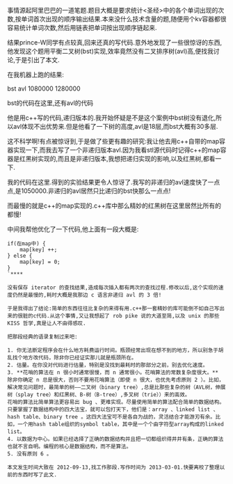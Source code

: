 事情源起阿里巴巴的一道笔题.题目大概是要求统计<圣经>中的各个单词出现的次数,按单词首次出现的顺序输出结果.本来没什么技术含量的题,随便用个kv容器都很容易统计单词次数,然后用链表把单词按出现顺序链起来.

结果prince-W同学有点较真,回来还真的写代码.意外地发现了一些很惊讶的东西,他发现这个题用平衡二叉树(bst)实现,效率竟然没有二叉排序树(avl)高,便找我讨论,于是引出了本文.

在我机器上跑的结果:

bst	avl
1080000	1280000

bst的代码在这里,还有avl的代码

他是用c++写的代码,递归版本的.我开始怀疑是不是这个案例中bst树没有退化,所以avl体现不出优势来.但是他看了一下树的高度,avl是18层,而bst大概有30多层.

这不科学啊!有点被惊讶到,于是做了些更有趣的研究:我让他去用c++自带的map容器实现一下,而我去写了一个非递归版本avl.因为我看stl源代码时记得c++的map容器是红黑树实现的,而且是非递归版本,我想把递归实现的影响,以及红黑树,都看一下.

我的代码在这里.得到的实验结果更令人惊讶了.我写的非递归的avl速度快了一点点,是1050000.非递归的avl居然只比递归的bst快那么一点点!

而最慢的就是c++的map实现的.c++库中那么精妙的红黑树在这里居然比所有的都慢!

中间我帮他优化了一下代码,他上面有一段大概是:

```
if(在map中) {
    map[key] ++;
} else {
    map[key] = 0;
}
`****

没有保存 iterator 的查找结果,造成每次插入都有两次的查找过程.修改以后,这个实现的速度仍然是最慢的,耗时大概是我那边 c 语言非递归 avl 的 3 倍!

于是我得出了结论:简单的东西往往比复杂的来得有用.c++那一套精妙的库可能倒不如自己写出来的很脏的c代码.从这个事情,又让我想起了 rob pike 说的大道至简,以及 unix 的那些 KISS 哲学,真是让人不由得感叹.

把那段经典的语录复制过来吧:

1. 你无法断定程序会在什么地方耗费运行时间。瓶颈经常出现在想不到的地方，所以别急于胡乱找个地方改代码，除非你已经证实那儿就是瓶颈所在。
2. 估量。在你没对代码进行估量，特别是没找到最耗时的那部分之前，别去优化速度。
3. **花哨的算法在 n 很小时通常很慢，而 n 通常很小。花哨算法的常数复杂度很大。** 除非你确定 n 总是很大，否则不要用花哨算法（即使 n 很大，也优先考虑原则 2 ）。比如，解决常见问题时，最简单的树——二叉树（binary tree）,总是比那些复杂的树（AVL树，伸展树（splay tree）和红黑树、B-树（B-tree）,多叉树（trie））来的高效。
花哨的算法比简单算法更容易出 bug 、更难实现。尽量使用简单的算法配合简单的数据结构。只要掌握了数据结构中的四大法宝，就可以包打天下，他们是：array 、linked list 、hash table、binary tree 。这四大法宝可不是各自为战的，灵活结合才能游刃有余。比如，一个用hash table组织的symbol table，其中是一个个由字符型array构成的linked list。
4. 以数据为中心。如果已经选择了正确的数据结构并且把一切都组织得井井有条，正确的算法也就不言自明。编程的核心是数据结构，而不是算法。
5. 没有原则 6 。

本文发生时间大致在 2012-09-13,找工作那段.写作时间为 2013-03-01.快要离校了整理以前的东西时写了此文.
